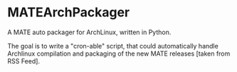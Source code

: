 MATEArchPackager
================

A MATE auto packager for ArchLinux, written in Python.

The goal is to write a "cron-able" script, that could automatically handle Archlinux compilation and packaging of the new MATE releases [taken from RSS Feed].